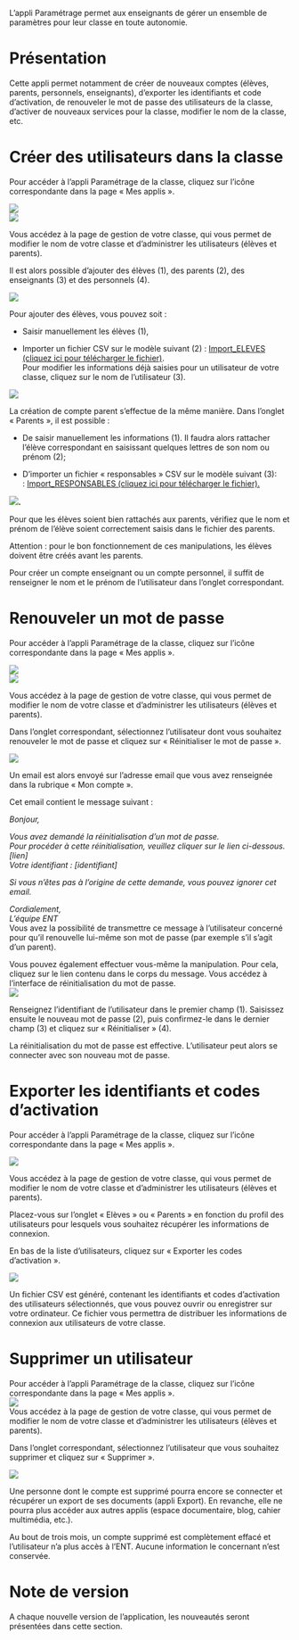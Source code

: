 L’appli Paramétrage permet aux enseignants de gérer un ensemble de paramètres pour leur classe en toute autonomie.

Présentation
============

Cette appli permet notamment de créer de nouveaux comptes (élèves, parents, personnels, enseignants), d’exporter les identifiants et code d’activation, de renouveler le mot de passe des utilisateurs de la classe, d’activer de nouveaux services pour la classe, modifier le nom de la classe, etc.

Créer des utilisateurs dans la classe
=====================================

Pour accéder à l’appli Paramétrage de la classe, cliquez sur l’icône correspondante dans la page « Mes applis ».

![](.gitbook/assets/p1.png)  
![](.gitbook/assets/p2.png)

Vous accédez à la page de gestion de votre classe, qui vous permet de modifier le nom de votre classe et d’administrer les utilisateurs (élèves et parents).

Il est alors possible d’ajouter des élèves (1), des parents (2), des enseignants (3) et des personnels (4).

![](.gitbook/assets/p3.png)

Pour ajouter des élèves, vous pouvez soit :

-   Saisir manuellement les élèves (1),

-   Importer un fichier CSV sur le modèle suivant (2) : [Import\_ELEVES (cliquez ici pour télécharger le fichier)](http://one1d.fr/wp-content/uploads/2014/04/Import_ELEVES.csv).  
    Pour modifier les informations déjà saisies pour un utilisateur de votre classe, cliquez sur le nom de l’utilisateur (3).

![](.gitbook/assets/p4.png)

La création de compte parent s’effectue de la même manière. Dans l’onglet « Parents », il est possible :

-   De saisir manuellement les informations (1). Il faudra alors rattacher l’élève correspondant en saisissant quelques lettres de son nom ou prénom (2);

-   D’importer un fichier « responsables » CSV sur le modèle suivant (3): : [Import\_RESPONSABLES (cliquez ici pour télécharger le fichier).](http://one1d.fr/wp-content/uploads/2014/08/Import_RESPONSABLES_2014.csv)

**![](.gitbook/assets/p5.png).**

Pour que les élèves soient bien rattachés aux parents, vérifiez que le nom et prénom de l’élève soient correctement saisis dans le fichier des parents.

Attention : pour le bon fonctionnement de ces manipulations, les élèves doivent être créés avant les parents.

Pour créer un compte enseignant ou un compte personnel, il suffit de renseigner le nom et le prénom de l’utilisateur dans l’onglet correspondant.

Renouveler un mot de passe
==========================

Pour accéder à l’appli Paramétrage de la classe, cliquez sur l’icône correspondante dans la page « Mes applis ».

![](.gitbook/assets/p11.png)  
![](.gitbook/assets/p6.png)

Vous accédez à la page de gestion de votre classe, qui vous permet de modifier le nom de votre classe et d’administrer les utilisateurs (élèves et parents).

Dans l’onglet correspondant, sélectionnez l’utilisateur dont vous souhaitez renouveler le mot de passe et cliquez sur « Réinitialiser le mot de passe ».

![](.gitbook/assets/p7.png)

Un email est alors envoyé sur l’adresse email que vous avez renseignée dans la rubrique « Mon compte ».

Cet email contient le message suivant :

*Bonjour,*

*Vous avez demandé la réinitialisation d’un mot de passe.  
Pour procéder à cette réinitialisation, veuillez cliquer sur le lien ci-dessous.  
\[lien\]  
Votre identifiant : \[identifiant\]*

*Si vous n’êtes pas à l’origine de cette demande, vous pouvez ignorer cet email.*

*Cordialement,  
L’équipe ENT*  
Vous avez la possibilité de transmettre ce message à l’utilisateur concerné pour qu’il renouvelle lui-même son mot de passe (par exemple s’il s’agit d’un parent).

Vous pouvez également effectuer vous-même la manipulation. Pour cela, cliquez sur le lien contenu dans le corps du message. Vous accédez à l’interface de réinitialisation du mot de passe.  
![](.gitbook/assets/p8.png)

Renseignez l’identifiant de l’utilisateur dans le premier champ (1). Saisissez ensuite le nouveau mot de passe (2), puis confirmez-le dans le dernier champ (3) et cliquez sur « Réinitialiser » (4).

La réinitialisation du mot de passe est effective. L’utilisateur peut alors se connecter avec son nouveau mot de passe.

Exporter les identifiants et codes d’activation
===============================================

Pour accéder à l’appli Paramétrage de la classe, cliquez sur l’icône correspondante dans la page « Mes applis ».

![](.gitbook/assets/p9.png)

Vous accédez à la page de gestion de votre classe, qui vous permet de modifier le nom de votre classe et d’administrer les utilisateurs (élèves et parents).

Placez-vous sur l’onglet « Elèves » ou « Parents » en fonction du profil des utilisateurs pour lesquels vous souhaitez récupérer les informations de connexion.

En bas de la liste d’utilisateurs, cliquez sur « Exporter les codes d’activation ».

![](.gitbook/assets/p10.png)

Un fichier CSV est généré, contenant les identifiants et codes d’activation des utilisateurs sélectionnés, que vous pouvez ouvrir ou enregistrer sur votre ordinateur. Ce fichier vous permettra de distribuer les informations de connexion aux utilisateurs de votre classe.

Supprimer un utilisateur
========================

Pour accéder à l’appli Paramétrage de la classe, cliquez sur l’icône correspondante dans la page « Mes applis ».  
![](.gitbook/assets/p9.png)  
Vous accédez à la page de gestion de votre classe, qui vous permet de modifier le nom de votre classe et d’administrer les utilisateurs (élèves et parents).

Dans l’onglet correspondant, sélectionnez l’utilisateur que vous souhaitez supprimer et cliquez sur « Supprimer ».

![](.gitbook/assets/p111.png)

Une personne dont le compte est supprimé pourra encore se connecter et récupérer un export de ses documents (appli Export). En revanche, elle ne pourra plus accéder aux autres applis (espace documentaire, blog, cahier multimédia, etc.).

Au bout de trois mois, un compte supprimé est complètement effacé et l’utilisateur n’a plus accès à l’ENT. Aucune information le concernant n’est conservée.

Note de version
===============

A chaque nouvelle version de l’application, les nouveautés seront présentées dans cette section.
